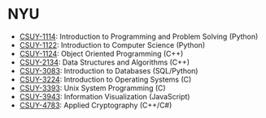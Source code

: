 # NYU

- [CSUY-1114](/csuy-1114): Introduction to Programming and Problem Solving (Python)
- [CSUY-1122](/csuy-1122): Introduction to Computer Science (Python)
- [CSUY-1124](/csuy-2134): Object Oriented Programming (C++)
- [CSUY-2134](/csuy-2134): Data Structures and Algorithms (C++)
- [CSUY-3083](/csuy-3083): Introduction to Databases (SQL/Python)
- [CSUY-3224](/csuy-3224): Introduction to Operating Systems (C)
- [CSUY-3393](/csuy-3393): Unix System Programming (C)
- [CSUY-3943](/csuy-3943): Information Visualization (JavaScript)
- [CSUY-4783](/csuy-4783): Applied Cryptography (C++/C#)
